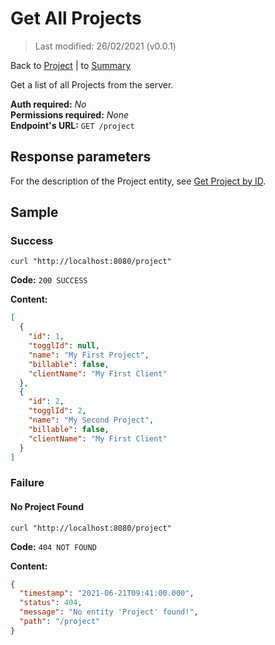 # Get All Projects
> Last modified: 26/02/2021 (v0.0.1)

Back to [Project](../Project.md) | to [Summary](../../README.md)

Get a list of all Projects from the server.

**Auth required:** _No_  
**Permissions required:** _None_  
**Endpoint's URL:** `GET /project`

## Response parameters

For the description of the Project entity, see [Get Project by ID](Get-Project-by-ID.md).

## Sample

### Success

```shell
curl "http://localhost:8080/project"
```

**Code:** `200 SUCCESS`

**Content:**

```json
[
  {
    "id": 1,
    "togglId": null,
    "name": "My First Project",
    "billable": false,
    "clientName": "My First Client"
  },
  {
    "id": 2,
    "togglId": 2,
    "name": "My Second Project",
    "billable": false,
    "clientName": "My First Client"
  }
]
```

### Failure

#### No Project Found

```shell
curl "http://localhost:8080/project"
```

**Code:** `404 NOT FOUND`

**Content:**

```json
{
  "timestamp": "2021-06-21T09:41:00.000",
  "status": 404,
  "message": "No entity 'Project' found!",
  "path": "/project"
}
```